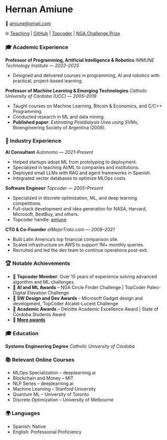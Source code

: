 # Hernan Amiune

📧 [amiune@gmail.com](mailto:amiune@gmail.com)

🌐 [Teaching](https://www.freecodingtour.com) | [GitHub](https://github.com/amiune) | [Topcoder](https://www.topcoder.com/members/amiune) | [NGA Challenge Prize](https://bit.ly/myNGAprize)

### 🎓 Academic Experience

**Professor of Programming, Artificial Intelligence & Robotics**
*IMMUNE Technology Institute* — *2022–2025*

* Designed and delivered courses in programming, AI and robotics with practical, project-based learning.

**Professor of Machine Learning & Emerging Technologies**
*Catholic University of Córdoba (UCC)* — *2005–2019*

* Taught courses on Machine Learning, Bitcoin & Economics, and C/C++ Programming.
* Conducted research in ML and data mining.
* **Published paper**: *Estimating Postdialysis Urea using SVMs*, Bioengineering Society of Argentina (2008).

### 💼 Industry Experience

**AI Consultant**
*Autonomo* — *2021–Present*

* Helped startups adopt ML from prototyping to deployment.
* Specialized in teaching AI/ML to companies and institutions.
* Deployed small LLMs with RAG and agent frameworks in Spanish.
* Integrated vector databases to optimize MLOps costs.

**Software Engineer**
*Topcoder* — *2005–Present*

* Specialized in discrete optimization, ML, and deep learning competitions.
* Full-stack development and idea generation for NASA, Harvard, Microsoft, BestBuy, and others.
* Topcoder handle: [amiune](https://www.topcoder.com/members/amiune)

**CTO & Co-Founder**
*elMejorTrato.com* — *2008–2021*

* Built Latin America’s top financial comparison site.
* Scaled infrastructure on AWS to support 1M+ monthly queries.
* Recruited and led the dev team to continue operations post-exit.

### 🏆 Notable Achievements

* 🥇 **Topcoder Member**: Over 15 years of experience solving advanced algorithm and ML challenges.
* 🏅 **AI and ML Awards** – NGA Circle Finder Challenge | TopCoder Paleo-Digital Elevation Challenge
* 🏅 **SW Design and Dev Awards** – Microsoft Gadget design and development, TopCoder Alcatel-Lucent Challenge
* 🏅 **Academic Awards** – Deloitte Academic Excellence Award | State of Córdoba Students Award
* 🏅 **[More awards](https://www.linkedin.com/in/amiune/details/honors/)**

### 🎓 Education

**Systems Engineering Degree**
*Catholic University of Córdoba*

### 📚 Relevant Online Courses

* MLOps Specialization – deeplearning.ai
* Blockchain and Money – MIT
* NLP Series – deeplearning.ai
* Machine Learning – Stanford University
* Quantum ML – University of Toronto
* Discrete Optimization – University of Melbourne

### 🌍 Languages

* Spanish: Native
* English: Professional Proficiency